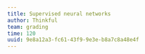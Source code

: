 ```yaml
---
title: Supervised neural networks
author: Thinkful
team: grading
time: 120
uuid: 9e8a12a3-fc61-43f9-9e3e-b8a7c8a48e4f
---
```


<jupyter notebook-name="supervised_neural_network" course-code="DSBC" />